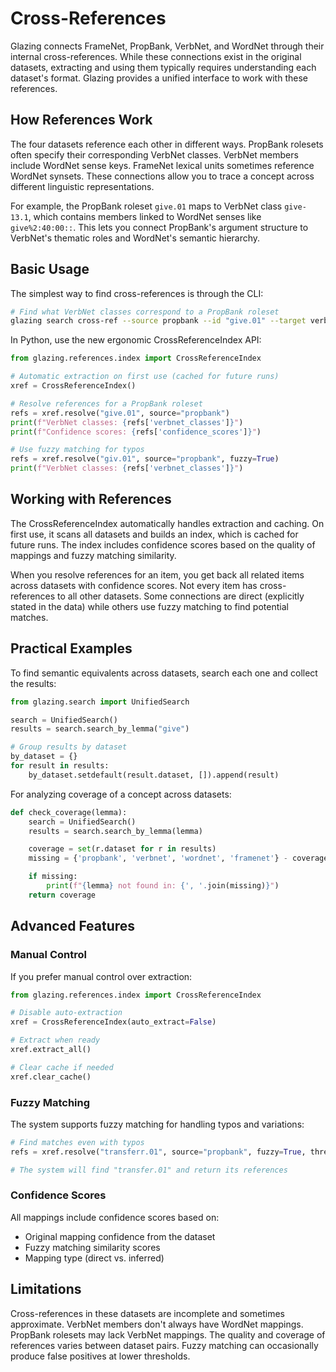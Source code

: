 # Cross-References

Glazing connects FrameNet, PropBank, VerbNet, and WordNet through their internal cross-references. While these connections exist in the original datasets, extracting and using them typically requires understanding each dataset's format. Glazing provides a unified interface to work with these references.

## How References Work

The four datasets reference each other in different ways. PropBank rolesets often specify their corresponding VerbNet classes. VerbNet members include WordNet sense keys. FrameNet lexical units sometimes reference WordNet synsets. These connections allow you to trace a concept across different linguistic representations.

For example, the PropBank roleset `give.01` maps to VerbNet class `give-13.1`, which contains members linked to WordNet senses like `give%2:40:00::`. This lets you connect PropBank's argument structure to VerbNet's thematic roles and WordNet's semantic hierarchy.

## Basic Usage

The simplest way to find cross-references is through the CLI:

```bash
# Find what VerbNet classes correspond to a PropBank roleset
glazing search cross-ref --source propbank --id "give.01" --target verbnet
```

In Python, use the new ergonomic CrossReferenceIndex API:

```python
from glazing.references.index import CrossReferenceIndex

# Automatic extraction on first use (cached for future runs)
xref = CrossReferenceIndex()

# Resolve references for a PropBank roleset
refs = xref.resolve("give.01", source="propbank")
print(f"VerbNet classes: {refs['verbnet_classes']}")
print(f"Confidence scores: {refs['confidence_scores']}")

# Use fuzzy matching for typos
refs = xref.resolve("giv.01", source="propbank", fuzzy=True)
print(f"VerbNet classes: {refs['verbnet_classes']}")
```

## Working with References

The CrossReferenceIndex automatically handles extraction and caching. On first use, it scans all datasets and builds an index, which is cached for future runs. The index includes confidence scores based on the quality of mappings and fuzzy matching similarity.

When you resolve references for an item, you get back all related items across datasets with confidence scores. Not every item has cross-references to all other datasets. Some connections are direct (explicitly stated in the data) while others use fuzzy matching to find potential matches.

## Practical Examples

To find semantic equivalents across datasets, search each one and collect the results:

```python
from glazing.search import UnifiedSearch

search = UnifiedSearch()
results = search.search_by_lemma("give")

# Group results by dataset
by_dataset = {}
for result in results:
    by_dataset.setdefault(result.dataset, []).append(result)
```

For analyzing coverage of a concept across datasets:

```python
def check_coverage(lemma):
    search = UnifiedSearch()
    results = search.search_by_lemma(lemma)

    coverage = set(r.dataset for r in results)
    missing = {'propbank', 'verbnet', 'wordnet', 'framenet'} - coverage

    if missing:
        print(f"{lemma} not found in: {', '.join(missing)}")
    return coverage
```

## Advanced Features

### Manual Control

If you prefer manual control over extraction:

```python
from glazing.references.index import CrossReferenceIndex

# Disable auto-extraction
xref = CrossReferenceIndex(auto_extract=False)

# Extract when ready
xref.extract_all()

# Clear cache if needed
xref.clear_cache()
```

### Fuzzy Matching

The system supports fuzzy matching for handling typos and variations:

```python
# Find matches even with typos
refs = xref.resolve("transferr.01", source="propbank", fuzzy=True, threshold=0.7)

# The system will find "transfer.01" and return its references
```

### Confidence Scores

All mappings include confidence scores based on:
- Original mapping confidence from the dataset
- Fuzzy matching similarity scores
- Mapping type (direct vs. inferred)

## Limitations

Cross-references in these datasets are incomplete and sometimes approximate. VerbNet members don't always have WordNet mappings. PropBank rolesets may lack VerbNet mappings. The quality and coverage of references varies between dataset pairs. Fuzzy matching can occasionally produce false positives at lower thresholds.
